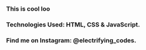 ### This is cool loo

### Technologies Used: HTML, CSS & JavaScript.

### Find me on Instagram: @electrifying_codes.